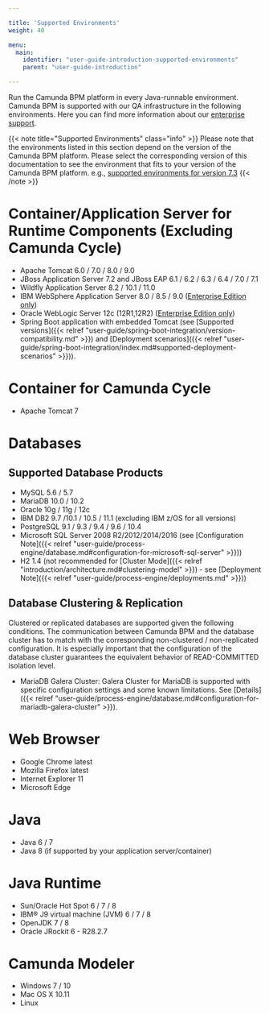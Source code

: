 ```yaml
---

title: 'Supported Environments'
weight: 40

menu:
  main:
    identifier: "user-guide-introduction-supported-environments"
    parent: "user-guide-introduction"

---
```



Run the Camunda BPM platform in every Java-runnable environment. Camunda BPM is supported with our QA infrastructure in the following environments. Here you can find more information about our [enterprise support](http://camunda.com/bpm/enterprise/).

{{< note title="Supported Environments" class="info" >}}
  Please note that the environments listed in this section depend on the version of the Camunda BPM platform. Please select the corresponding version of this documentation to see the environment that fits to your version of the Camunda BPM platform. e.g., [supported environments for version 7.3](http://docs.camunda.org/7.3/guides/user-guide/#introduction-supported-environments)
{{< /note >}}


# Container/Application Server for Runtime Components (Excluding Camunda Cycle)

* Apache Tomcat 6.0 / 7.0 / 8.0 / 9.0
* JBoss Application Server 7.2 and JBoss EAP 6.1 / 6.2 / 6.3 / 6.4 / 7.0 / 7.1
* Wildfly Application Server 8.2 / 10.1 / 11.0
* IBM WebSphere Application Server 8.0 / 8.5 / 9.0 ([Enterprise Edition only](http://camunda.com/bpm/enterprise/))
*	Oracle WebLogic Server 12c (12R1,12R2) ([Enterprise Edition only](http://camunda.com/bpm/enterprise/))
* Spring Boot application with embedded Tomcat (see [Supported versions]({{< relref "user-guide/spring-boot-integration/version-compatibility.md" >}}) 
and [Deployment scenarios]({{< relref "user-guide/spring-boot-integration/index.md#supported-deployment-scenarios" >}})). 


# Container for Camunda Cycle

* Apache Tomcat 7


# Databases

## Supported Database Products

* MySQL 5.6 / 5.7
* MariaDB 10.0 / 10.2
* Oracle 10g / 11g / 12c
* IBM DB2 9.7 /10.1 / 10.5 / 11.1 (excluding IBM z/OS for all versions)
* PostgreSQL 9.1 / 9.3 / 9.4 / 9.6 / 10.4
* Microsoft SQL Server 2008 R2/2012/2014/2016 (see [Configuration Note]({{< relref "user-guide/process-engine/database.md#configuration-for-microsoft-sql-server" >}}))
* H2 1.4 (not recommended for [Cluster Mode]({{< relref "introduction/architecture.md#clustering-model" >}}) - see [Deployment Note]({{< relref "user-guide/process-engine/deployments.md" >}}))

## Database Clustering & Replication

Clustered or replicated databases are supported given the following conditions. The communication between Camunda BPM and the database cluster has to match with the corresponding non-clustered / non-replicated configuration. It is especially important that the configuration of the database cluster guarantees the equivalent behavior of READ-COMMITTED isolation level.

* MariaDB Galera Cluster: Galera Cluster for MariaDB is supported with specific configuration settings and some known limitations. See [Details]({{< relref "user-guide/process-engine/database.md#configuration-for-mariadb-galera-cluster" >}}).

# Web Browser

* Google Chrome latest
* Mozilla Firefox latest
* Internet Explorer 11
* Microsoft Edge


# Java

* Java 6 / 7
* Java 8 (if supported by your application server/container)


# Java Runtime

* Sun/Oracle Hot Spot 6 / 7 / 8
* IBM® J9 virtual machine (JVM) 6 / 7 / 8
* OpenJDK 7 / 8
* Oracle JRockit 6 - R28.2.7


# Camunda Modeler

* Windows 7 / 10
* Mac OS X 10.11
* Linux
